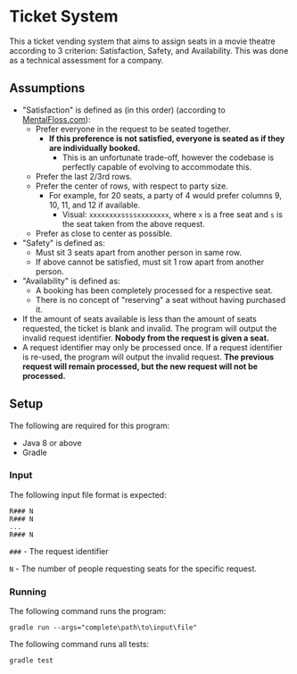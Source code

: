 # Ticket System

This a ticket vending system that aims to assign seats in a movie theatre according to 3 criterion: Satisfaction, Safety, and Availability. This was done as a technical assessment for a company.

## Assumptions

- "Satisfaction" is defined as (in this order) (according to [MentalFloss.com](https://www.mentalfloss.com/article/578639/best-place-to-sit-in-movie-theater)):
  - Prefer everyone in the request to be seated together.
    - **If this preference is not satisfied, everyone is seated as if they are individually booked.**
      - This is an unfortunate trade-off, however the codebase is perfectly capable of evolving to accommodate this. 
  - Prefer the last 2/3rd rows.
  - Prefer the center of rows, with respect to party size.
    - For example, for 20 seats, a party of 4 would prefer columns 9, 10, 11, and 12 if available.
      - Visual: `xxxxxxxxssssxxxxxxxx`, where `x` is a free seat and `s` is the seat taken from the above request.
  - Prefer as close to center as possible.
- "Safety" is defined as:
  - Must sit 3 seats apart from another person in same row.
  - If above cannot be satisfied, must sit 1 row apart from another person.
- "Availability" is defined as:
  - A booking has been completely processed for a respective seat.
  - There is no concept of "reserving" a seat without having purchased it.
- If the amount of seats available is less than the amount of seats requested, the ticket is blank and invalid. The
program will output the invalid request identifier. **Nobody from the request is given a seat.**
- A request identifier may only be processed once. If a request identifier is re-used, the program will output the 
invalid request. **The previous request will remain processed, but the new request will not be processed.**

## Setup

The following are required for this program:
- Java 8 or above
- Gradle

### Input

The following input file format is expected:
```
R### N
R### N
...
R### N
```
`###` - The request identifier

`N` - The number of people requesting seats for the specific request.

### Running

The following command runs the program:
```
gradle run --args="complete\path\to\input\file"
```

The following command runs all tests:
```
gradle test
```
